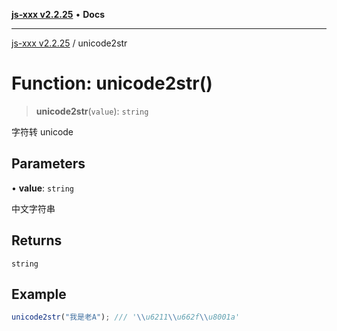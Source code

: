 [**js-xxx v2.2.25**](../README.md) • **Docs**

***

[js-xxx v2.2.25](../README.md) / unicode2str

# Function: unicode2str()

> **unicode2str**(`value`): `string`

字符转 unicode

## Parameters

• **value**: `string`

中文字符串

## Returns

`string`

## Example

```ts
unicode2str("我是老A"); /// '\\u6211\\u662f\\u8001a'
```
